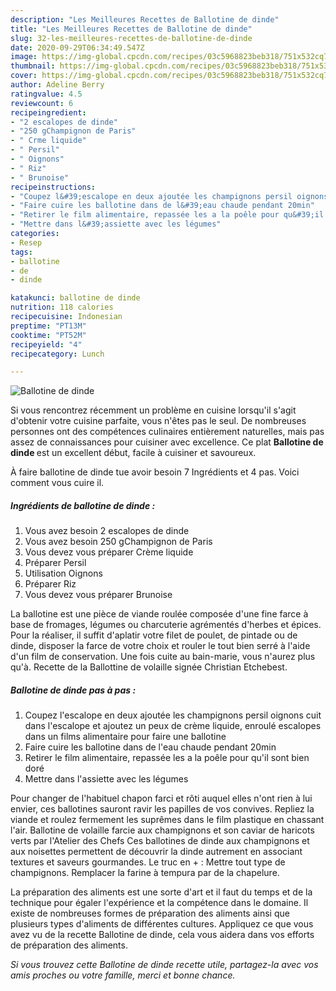```yaml
---
description: "Les Meilleures Recettes de Ballotine de dinde"
title: "Les Meilleures Recettes de Ballotine de dinde"
slug: 32-les-meilleures-recettes-de-ballotine-de-dinde
date: 2020-09-29T06:34:49.547Z
image: https://img-global.cpcdn.com/recipes/03c5968823beb318/751x532cq70/ballotine-de-dinde-photo-principale-de-la-recette.jpg
thumbnail: https://img-global.cpcdn.com/recipes/03c5968823beb318/751x532cq70/ballotine-de-dinde-photo-principale-de-la-recette.jpg
cover: https://img-global.cpcdn.com/recipes/03c5968823beb318/751x532cq70/ballotine-de-dinde-photo-principale-de-la-recette.jpg
author: Adeline Berry
ratingvalue: 4.5
reviewcount: 6
recipeingredient:
- "2 escalopes de dinde"
- "250 gChampignon de Paris"
- " Crme liquide"
- " Persil"
- " Oignons"
- " Riz"
- " Brunoise"
recipeinstructions:
- "Coupez l&#39;escalope en deux ajoutée les champignons persil oignons cuit dans l&#39;escalope et ajoutez un peux de crème liquide, enroulé escalopes dans un films alimentaire pour faire une ballotine"
- "Faire cuire les ballotine dans de l&#39;eau chaude pendant 20min"
- "Retirer le film alimentaire, repassée les a la poêle pour qu&#39;il sont bien doré"
- "Mettre dans l&#39;assiette avec les légumes"
categories:
- Resep
tags:
- ballotine
- de
- dinde

katakunci: ballotine de dinde 
nutrition: 118 calories
recipecuisine: Indonesian
preptime: "PT13M"
cooktime: "PT52M"
recipeyield: "4"
recipecategory: Lunch

---
```



![Ballotine de dinde](https://img-global.cpcdn.com/recipes/03c5968823beb318/751x532cq70/ballotine-de-dinde-photo-principale-de-la-recette.jpg)

Si vous rencontrez récemment un problème en cuisine lorsqu'il s'agit d'obtenir votre cuisine parfaite, vous n'êtes pas le seul. De nombreuses personnes ont des compétences culinaires entièrement naturelles, mais pas assez de connaissances pour cuisiner avec excellence. Ce plat <strong> Ballotine de dinde </strong> est un excellent début, facile à cuisiner et savoureux.

<!--inarticleads1-->

À faire ballotine de dinde tue avoir besoin 7 Ingrédients et 4 pas. Voici comment vous cuire il.

##### Ingrédients de ballotine de dinde :

1. Vous avez besoin 2 escalopes de dinde
1. Vous avez besoin 250 gChampignon de Paris
1. Vous devez vous préparer  Crème liquide
1. Préparer  Persil
1. Utilisation  Oignons
1. Préparer  Riz
1. Vous devez vous préparer  Brunoise


La ballotine est une pièce de viande roulée composée d&#39;une fine farce à base de fromages, légumes ou charcuterie agrémentés d&#39;herbes et épices. Pour la réaliser, il suffit d&#39;aplatir votre filet de poulet, de pintade ou de dinde, disposer la farce de votre choix et rouler le tout bien serré à l&#39;aide d&#39;un film de conservation. Une fois cuite au bain-marie, vous n&#39;aurez plus qu&#39;à. Recette de la Ballottine de volaille signée Christian Etchebest. 

<!--inarticleads2-->

##### Ballotine de dinde pas à pas :

1. Coupez l&#39;escalope en deux ajoutée les champignons persil oignons cuit dans l&#39;escalope et ajoutez un peux de crème liquide, enroulé escalopes dans un films alimentaire pour faire une ballotine
1. Faire cuire les ballotine dans de l&#39;eau chaude pendant 20min
1. Retirer le film alimentaire, repassée les a la poêle pour qu&#39;il sont bien doré
1. Mettre dans l&#39;assiette avec les légumes


Pour changer de l&#39;habituel chapon farci et rôti auquel elles n&#39;ont rien à lui envier, ces ballotines sauront ravir les papilles de vos convives. Repliez la viande et roulez fermement les suprêmes dans le film plastique en chassant l&#39;air. Ballotine de volaille farcie aux champignons et son caviar de haricots verts par l&#39;Atelier des Chefs Ces ballotines de dinde aux champignons et aux noisettes permettent de découvrir la dinde autrement en associant textures et saveurs gourmandes. Le truc en + : Mettre tout type de champignons. Remplacer la farine à tempura par de la chapelure. 

<!--inarticleads1-->

<p>
La préparation des aliments est une sorte d'art et il faut du temps et de la technique pour égaler l'expérience et la compétence dans le domaine. Il existe de nombreuses formes de préparation des aliments ainsi que plusieurs types d'aliments de différentes cultures. Appliquez ce que vous avez vu de la recette Ballotine de dinde, cela vous aidera dans vos efforts de préparation des aliments.
</p>

<p>
<i>Si vous trouvez cette Ballotine de dinde recette utile, partagez-la avec vos amis proches ou votre famille, merci et bonne chance.</i>
</p>
